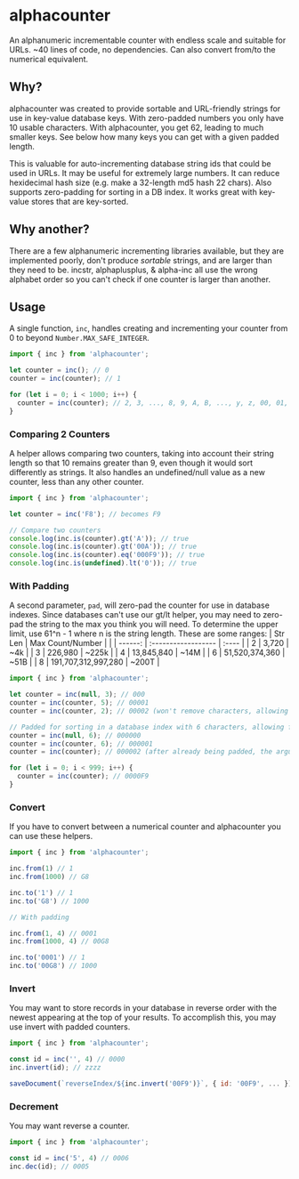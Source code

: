 # alphacounter
An alphanumeric incrementable counter with endless scale and suitable for URLs. ~40 lines of code, no dependencies.
Can also convert from/to the numerical equivalent.

## Why?

alphacounter was created to provide sortable and URL-friendly strings for use in key-value database keys. With
zero-padded numbers you only have 10 usable characters. With alphacounter, you get 62, leading to much smaller keys.
See below how many keys you can get with a given padded length.

This is valuable for auto-incrementing database string ids that could be used in URLs. It may be useful for extremely
large numbers. It can reduce hexidecimal hash size (e.g. make a 32-length md5 hash 22 chars). Also supports zero-padding
for sorting in a DB index. It works great with key-value stores that are key-sorted.

## Why another?

There are a few alphanumeric incrementing libraries available, but they are implemented poorly, don't produce
_sortable_ strings, and are larger than they need to be. incstr, alphaplusplus, & alpha-inc all use the wrong alphabet
order so you can't check if one counter is larger than another.

## Usage

A single function, `inc`, handles creating and incrementing your counter from 0 to beyond `Number.MAX_SAFE_INTEGER`.

```js
import { inc } from 'alphacounter';

let counter = inc(); // 0
counter = inc(counter); // 1

for (let i = 0; i < 1000; i++) {
  counter = inc(counter); // 2, 3, ..., 8, 9, A, B, ..., y, z, 00, 01, 02, ..., K8, K9
}
```

### Comparing 2 Counters

A helper allows comparing two counters, taking into account their string length so that 10 remains greater than 9,
even though it would sort differently as strings. It also handles an undefined/null value as a new counter, less
than any other counter.

```js
import { inc } from 'alphacounter';

let counter = inc('F8'); // becomes F9

// Compare two counters
console.log(inc.is(counter).gt('A')); // true
console.log(inc.is(counter).gt('00A')); // true
console.log(inc.is(counter).eq('000F9')); // true
console.log(inc.is(undefined).lt('0')); // true
```

### With Padding

A second parameter, `pad`, will zero-pad the counter for use in database indexes. Since databases can't use our gt/lt
helper, you may need to zero-pad the string to the max you think you will need. To determine the upper limit, use
61^n - 1 where n is the string length. These are some ranges:
| Str Len | Max Count/Number    |       |
| ------: | :------------------ | :---- |
|       2 | 3,720               |   ~4k |
|       3 | 226,980             | ~225k |
|       4 | 13,845,840          |  ~14M |
|       6 | 51,520,374,360      |  ~51B |
|       8 | 191,707,312,997,280 | ~200T |

```js
import { inc } from 'alphacounter';

let counter = inc(null, 3); // 000
counter = inc(counter, 5); // 00001
counter = inc(counter, 2); // 00002 (won't remove characters, allowing to grow beyond the padding)

// Padded for sorting in a database index with 6 characters, allowing for up to 61^6 ids (51 billion)
counter = inc(null, 6); // 000000
counter = inc(counter, 6); // 000001
counter = inc(counter); // 000002 (after already being padded, the argument won't be needed and is optional)

for (let i = 0; i < 999; i++) {
  counter = inc(counter); // 0000F9
}
```

### Convert

If you have to convert between a numerical counter and alphacounter you can use these helpers.

```js
import { inc } from 'alphacounter';

inc.from(1) // 1
inc.from(1000) // G8

inc.to('1') // 1
inc.to('G8') // 1000

// With padding

inc.from(1, 4) // 0001
inc.from(1000, 4) // 00G8

inc.to('0001') // 1
inc.to('00G8') // 1000
```

### Invert

You may want to store records in your database in reverse order with the newest appearing at the top of your results. To
accomplish this, you may use invert with padded counters.

```js
import { inc } from 'alphacounter';

const id = inc('', 4) // 0000
inc.invert(id); // zzzz

saveDocument(`reverseIndex/${inc.invert('00F9')}`, { id: '00F9', ... }); // zzkq
```

### Decrement

You may want reverse a counter.

```js
import { inc } from 'alphacounter';

const id = inc('5', 4) // 0006
inc.dec(id); // 0005
```
